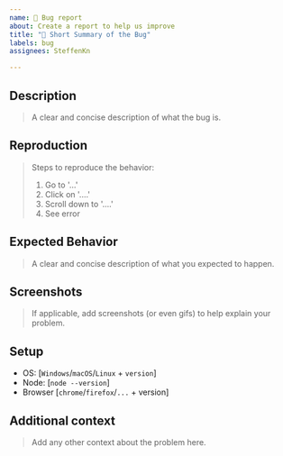 ```yaml
---
name: 🐛 Bug report
about: Create a report to help us improve
title: "🐛 Short Summary of the Bug"
labels: bug
assignees: SteffenKn

---
```


## Description

> A clear and concise description of what the bug is.

## Reproduction

> Steps to reproduce the behavior:
> 1. Go to '...'
> 2. Click on '....'
> 3. Scroll down to '....'
> 4. See error

## Expected Behavior

> A clear and concise description of what you expected to happen.

## Screenshots

> If applicable, add screenshots (or even gifs) to help explain your problem.

## Setup

- OS: [`Windows`/`macOS`/`Linux` + `version`]
- Node: [`node --version`]
- Browser [`chrome`/`firefox`/`...` + version]

## Additional context

> Add any other context about the problem here.
